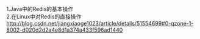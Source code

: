 1.Java中的Redis的基本操作<br>
2.在Linux中对Redis的直接操作
http://blog.csdn.net/jiangxiaoge1023/article/details/51554699#0-qzone-1-8002-d020d2d2a4e8d1a374a433f596ad1440
